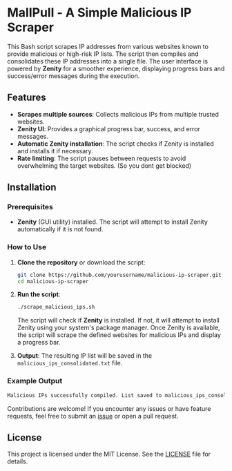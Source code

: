 # MalIPull - A Simple Malicious IP Scraper

This Bash script scrapes IP addresses from various websites known to provide malicious or high-risk IP lists. The script then compiles and consolidates these IP addresses into a single file. The user interface is powered by **Zenity** for a smoother experience, displaying progress bars and success/error messages during the execution.

## Features

- **Scrapes multiple sources**: Collects malicious IPs from multiple trusted websites.
- **Zenity UI**: Provides a graphical progress bar, success, and error messages.
- **Automatic Zenity installation**: The script checks if Zenity is installed and installs it if necessary.
- **Rate limiting**: The script pauses between requests to avoid overwhelming the target websites. (So you dont get blocked)

## Installation

### Prerequisites

- **Zenity** (GUI utility) installed. The script will attempt to install Zenity automatically if it is not found.

### How to Use

1. **Clone the repository** or download the script:
    ```bash
    git clone https://github.com/yourusername/malicious-ip-scraper.git
    cd malicious-ip-scraper
    ```

2. **Run the script**:
    ```bash
    ./scrape_malicious_ips.sh
    ```

   The script will check if **Zenity** is installed. If not, it will attempt to install Zenity using your system's package manager. Once Zenity is available, the script will scrape the defined websites for malicious IPs and display a progress bar. 

3. **Output**: The resulting IP list will be saved in the `malicious_ips_consolidated.txt` file.

### Example Output

```bash
Malicious IPs successfully compiled. List saved to malicious_ips_consolidated.txt
```

Contributions are welcome! If you encounter any issues or have feature requests, feel free to submit an [issue](https://github.com/your-username/DirSentinel/issues) or open a pull request.

## License

This project is licensed under the MIT License. See the [LICENSE](LICENSE) file for details.
